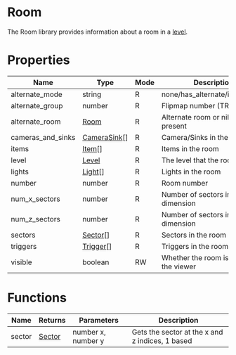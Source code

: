 # Room

The Room library provides information about a room in a [level](level.md).

# Properties
| Name | Type | Mode | Description |
| ---- | ---- | ---- | ---- |
| alternate_mode | string | R | none/has_alternate/is_alternate |
| alternate_group | number | R | Flipmap number (TR4+) |
| alternate_room | [Room](room.md) | R | Alternate room or nil if not present |
| cameras_and_sinks | [CameraSink](camera_sink.md)[] | R | Camera/Sinks in the room |
| items | [Item](item.md)[] | R | Items in the room |
| level | [Level](level.md) | R | The level that the room is in |
| lights | [Light](light.md)[] | R | Lights in the room |
| number | number | R | Room number |
| num_x_sectors | number | R | Number of sectors in the x dimension |
| num_z_sectors | number | R | Number of sectors in the z dimension |
| sectors | [Sector](sector.md)[] | R | Sectors in the room
| triggers | [Trigger](trigger.md)[] | R | Triggers in the room |
| visible | boolean | RW | Whether the room is visible in the viewer |

# Functions

| Name | Returns | Parameters | Description |
| ---- | ------- | ---------- | ----------- |
| sector | [Sector](sector.md) | number x, number y | Gets the sector at the x and z indices, 1 based |
